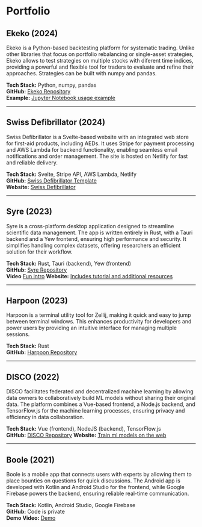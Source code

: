 # Portfolio

## Ekeko (2024)
Ekeko is a Python-based backtesting platform for systematic trading. Unlike other libraries that focus on portfolio rebalancing or single-asset strategies, Ekeko allows to test strategies on multiple stocks with diferent time indices, providing a powerful and flexible tool for traders to evaluate and refine their approaches. Strategies can be built with numpy and pandas.

**Tech Stack:** Python, numpy, pandas  
**GitHub:** [Ekeko Repository](https://github.com/Nacho114/ekeko)  
**Example:** [Jupyter Notebook usage example](https://colab.research.google.com/drive/1Q-F5SbzaYOrSFRFERbP6oNPtf9EF-UkO?usp=sharing)  

---

## Swiss Defibrillator (2024)
Swiss Defibrillator is a Svelte-based website with an integrated web store for first-aid products, including AEDs. It uses Stripe for payment processing and AWS Lambda for backend functionality, enabling seamless email notifications and order management. The site is hosted on Netlify for fast and reliable delivery.

**Tech Stack:** Svelte, Stripe API, AWS Lambda, Netlify  
**GitHub:** [Swiss Defibrillator Template](https://github.com/Nacho114/swissdef-template)  
**Website:** [Swiss Defibrillator](https://www.swissdefibrillator.ch/)  

---

## Syre (2023)
Syre is a cross-platform desktop application designed to streamline scientific data management. The app is written entirely in Rust, with a Tauri backend and a Yew frontend, ensuring high performance and security. It simplifies handling complex datasets, offering researchers an efficient solution for their workflow.

**Tech Stack:** Rust, Tauri (backend), Yew (frontend)  
**GitHub:** [Syre Repository](https://github.com/syre-data)  
**Video** [Fun intro](https://www.youtube.com/watch?v=MLvTO20TRvk)
**Website:** [Includes tutorial and additional resources](https://www.syre.ai/)  

---

## Harpoon (2023)
Harpoon is a terminal utility tool for Zellij, making it quick and easy to jump between terminal windows. This enhances productivity for developers and power users by providing an intuitive interface for managing multiple sessions.

**Tech Stack:** Rust  
**GitHub:** [Harpoon Repository](https://github.com/Nacho114/harpoon)  

---

## DISCO (2022)
DISCO facilitates federated and decentralized machine learning by allowing data owners to collaboratively build ML models without sharing their original data. The platform combines a Vue-based frontend, a Node.js backend, and TensorFlow.js for the machine learning processes, ensuring privacy and efficiency in data collaboration.

**Tech Stack:** Vue (frontend), NodeJS (backend), TensorFlow.js  
**GitHub:** [DISCO Repository](https://github.com/epfml/disco)
**Website:** [Train ml models on the web](https://discolab.ai/#/)

---

## Boole (2021)
Boole is a mobile app that connects users with experts by allowing them to place bounties on questions for quick discussions. The Android app is developed with Kotlin and Android Studio for the frontend, while Google Firebase powers the backend, ensuring reliable real-time communication.

**Tech Stack:** Kotlin, Android Studio, Google Firebase  
**GitHub:** Code is private  
**Demo Video:** [Demo](https://drive.google.com/file/d/1D5x-6v_hOBJeVEM45jjS0h3dhjZrUC4P/view?usp=sharing)  
